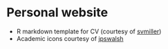 # Personal website

-   R markdown template for CV (courtesy of [svmiller](http://svmiller.com/blog/2016/03/svm-r-markdown-cv/))
-   Academic icons courtesy of [jpswalsh](https://jpswalsh.github.io/academicons/)
